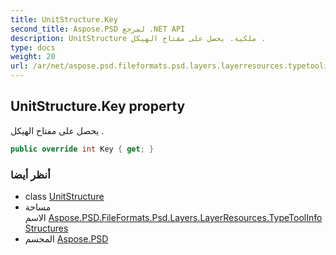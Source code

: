 ```yaml
---
title: UnitStructure.Key
second_title: Aspose.PSD لمرجع .NET API
description: UnitStructure ملكية. يحصل على مفتاح الهيكل .
type: docs
weight: 20
url: /ar/net/aspose.psd.fileformats.psd.layers.layerresources.typetoolinfostructures/unitstructure/key/
---
```

## UnitStructure.Key property

يحصل على مفتاح الهيكل .

```csharp
public override int Key { get; }
```

### أنظر أيضا

* class [UnitStructure](../)
* مساحة الاسم [Aspose.PSD.FileFormats.Psd.Layers.LayerResources.TypeToolInfoStructures](../../unitstructure/)
* المجسم [Aspose.PSD](../../../)



